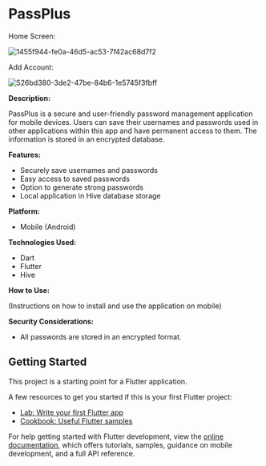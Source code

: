 # PassPlus
Home Screen:


![1455f944-fe0a-46d5-ac53-7f42ac68d7f2](https://github.com/user-attachments/assets/83bf95a4-6ded-4809-9a9e-778e540c9997)




Add Account:


![526bd380-3de2-47be-84b6-1e5745f3fbff](https://github.com/user-attachments/assets/c58df2f5-1dc1-493a-b76f-b5a7e55ab6ad)


**Description:**

PassPlus is a secure and user-friendly password management application for mobile devices. Users can save their usernames and passwords used in other applications within this app and have permanent access to them. The information is stored in an encrypted database.

**Features:**

* Securely save usernames and passwords
* Easy access to saved passwords
* Option to generate strong passwords
* Local application in Hive database storage

**Platform:**

* Mobile (Android)

**Technologies Used:**

* Dart
* Flutter
* Hive

**How to Use:**

(Instructions on how to install and use the application on mobile)

**Security Considerations:**

* All passwords are stored in an encrypted format.

## Getting Started

This project is a starting point for a Flutter application.

A few resources to get you started if this is your first Flutter project:

- [Lab: Write your first Flutter app](https://docs.flutter.dev/get-started/codelab)
- [Cookbook: Useful Flutter samples](https://docs.flutter.dev/cookbook)

For help getting started with Flutter development, view the
[online documentation](https://docs.flutter.dev/), which offers tutorials,
samples, guidance on mobile development, and a full API reference.
